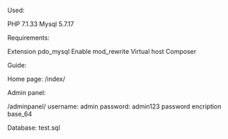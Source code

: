 Used:

PHP 7.1.33
Mysql 5.7.17

Requirements:

Extension pdo_mysql
Enable mod_rewrite
Virtual host
Composer

Guide:

Home page: 
/index/

Admin panel:

/adminpanel/
username: admin
password: admin123
password encription base_64

Database: test.sql
